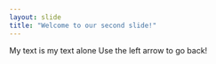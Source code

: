```yaml
---
layout: slide
title: "Welcome to our second slide!"
---
```

My text is my text alone
Use the left arrow to go back!
